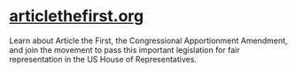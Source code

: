 # [articlethefirst.org](https://articlethefirst.org/)

Learn about Article the First, the Congressional Apportionment Amendment, and join the movement to pass this important legislation for fair representation in the US House of Representatives.
